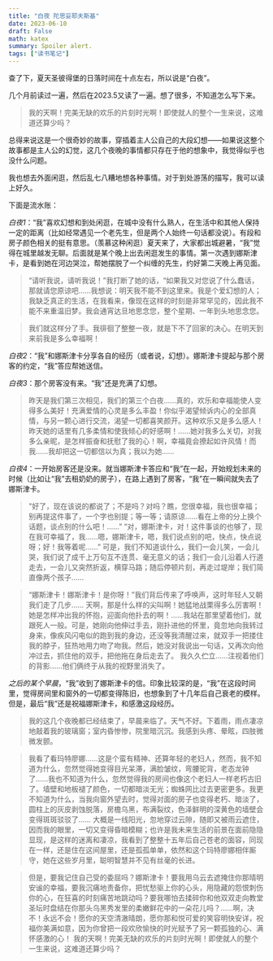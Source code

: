```yaml
---
title: "白夜 陀思妥耶夫斯基"
date: 2023-06-10
draft: False
math: katex
summary: Spoiler alert. 
tags: ["读书笔记"]
---
```



查了下，夏天圣彼得堡的日落时间在十点左右，所以说是“白夜”。

几个月前读过一遍，然后在2023.5又读了一遍。想了很多，不知道怎么写下来。

> 我的天啊！完美无缺的欢乐的片刻时光啊！即使就人的整个一生来说，这难道还算少吗？

总得来说这是一个很奇妙的故事，穿插着主人公自己的大段幻想——如果说这整个故事都是主人公的幻觉，这几个夜晚的事情都只存在于他的想象中，我觉得似乎也没什么问题。

我也想去外面闲逛，然后乱七八糟地想各种事情。对于到处游荡的描写，我可以读上好久。

下面是流水账：

*白夜1*：“我”喜欢幻想和到处闲逛，在城中没有什么熟人，在生活中和其他人保持一定的距离（比如经常遇见一个老先生，但是两个人始终一句话都没说）。有段和房子颜色相关的挺有意思。（羡慕这种闲逛）夏天来了，大家都出城避暑，“我”觉得在城里越发无聊。后面就是某个晚上出去闲逛发生的事情。第一次遇到娜斯津卡，是看到她在河边哭泣，帮她摆脱了一个纠缠的先生，约好第二天晚上再见面。

> “请听我说，请听我说！”我打断了她的话，“如果我又对您说了什么蠢话，那就请您原谅吧……我想说：明天我不能不到这里来。我是个爱幻想的人；我缺乏真正的生活，在我看来，像现在这样的时刻是非常罕见的，因此我不能不来重温旧梦。我会通宵达旦地思念您，整个星期、一年到头地思念您。

> 我们就这样分了手。我徘徊了整整一夜，就是下不了回家的决心。在明天到来前我是多么幸福啊！

*白夜2*：“我”和娜斯津卡分享各自的经历（或者说，幻想）。娜斯津卡提起与那个房客的约定，“我”答应帮她送信。

*白夜3*：那个房客没有来。“我”还是充满了幻想。

> 昨天是我们第三次相见，我们的第三个白夜……真的，欢乐和幸福能使人变得多么美好！充满爱情的心灵是多么丰盈！你似乎渴望倾诉内心的全部真情，与另一颗心进行交流，渴望一切都喜笑颜开。这种欢乐又是多么感人！昨天她的话里有几多柔情和使我倾心的好感啊！……她对我多么关切，对我多么亲昵，是怎样振奋和抚慰了我的心！啊，幸福竟会撩起如许风情！而我……我却把这一切都信以为真；我以为她……

*白夜4*：一开始房客还是没来。就当娜斯津卡答应和“我”在一起，开始规划未来的时候（比如让“我”去租奶奶的房子），在路上遇到了房客，“我”在一瞬间就失去了娜斯津卡。

> "好了，现在该说的都说了；不是吗？对吗？瞧，您很幸福，我也很幸福；别再提这件事了，一个字也别提；等一等；请原谅……看在上帝的分上换个话题，谈点别的什么吧！……” 
> “对，娜斯津卡，对！这件事谈的也够了，现在我可幸福了，我……嗯，娜斯津卡，嗯，我们说点别的吧，快点，快点说呀；好！我等着呢……” 
> 可是，我们不知道谈什么，我们一会儿笑，一会儿哭，我们说了成千上万句互不连贯、毫无意义的话；我们一会儿沿着人行道走去，一会儿又突然折返，横穿马路；随后停顿片刻，再走过堤岸；我们简直像两个孩子…… 


>“娜斯津卡！娜斯津卡！是你呀！”我们背后传来了呼唤声，这时年轻人又朝我们走了几步…… 天啊，那是什么样的尖叫啊！她猛地战栗得多么厉害啊！她是怎样冲出我的怀抱，迎面向他扑去的啊！……我站在那里望着他们，就跟死人一般。可是，她刚向他伸过手去，刚扑进他的怀里，竟忽地向我转过身来，像疾风闪电似的跑到我的身边，还没等我清醒过来，就双手一把搂住我的脖子，狂热地用力吻了吻我。然后，她没对我说出一句话，又再次向他冲过去，抓住他的双手，把他拖在身后走去了。 我久久伫立……注视着他们的背影……他们俩终于从我的视野里消失了。

*之后的某个早晨*，“我”收到了娜斯津卡的信。印象比较深的是，“我”在这段时间里，觉得房间里和窗外的一切都变得陈旧，也想象到了十几年后自己衰老的模样。但是，最后“我”还是祝福娜斯津卡，和感激这段经历。

> 我的这几个夜晚都已经结束了，早晨来临了。天气不好。下着雨，雨点凄凉地敲着我的玻璃窗；室内昏惨惨，院里暗沉沉。我感到头疼、晕眩，四肢微微发颤。


> 我看了看玛特廖娜……这是个蛮有精神、还算年轻的老妇人，然而，我不知道为什么，忽然觉得她变得目光呆滞，满脸皱纹，弯腰驼背，老态龙钟了……我也不知道为什么，忽然觉得我的房间也像这个老妇人一样老朽古旧了。墙壁和地板褪了颜色，一切都暗淡无光；蜘蛛网比过去更密更多。我更不知道为什么，当我向窗外望去时，觉得对面的房子也变得老朽、暗淡了，圆柱上的灰皮剥蚀脱落，房檐乌黑，布满裂纹，色泽鲜明的深黄色的墙壁会变得斑斑驳驳了…… 大概是一线阳光，忽地穿过云隙，随即又被雨云遮住，因而我的眼里，一切又变得昏暗模糊；也许是我未来生活的前景在面前隐隐显现，是这样的迷离和凄凉，我看到了整整十五年后自己苍老的面容，同现在一样，还是住在这间屋里，还是孤孤单单，依然和这个玛特廖娜相伴厮守，她在这些岁月里，聪明智慧并不见有丝毫的长进。

>  但是，要我记住自己受的委屈吗？娜斯津卡！要我用乌云去遮掩住你那晴明安谧的幸福，要我沉痛地责备你，把忧愁驱上你的心头，用隐藏的怨恨刺伤你的心，在狂喜的时刻痛苦地跳动吗？要我哪怕去揉碎你和他双双走向教堂圣坛时盘结在你那头乌黑秀发里的柔嫩鲜花中的一朵花儿吗？……啊，决不！永远不会！愿你的天空清澈晴朗，愿你那和悦可爱的笑容明快安详，祝福你美满如意，因为你曾把一段欢欣愉快的时光赋予了另一颗孤独的心、满怀感激的心！ 
>  我的天啊！完美无缺的欢乐的片刻时光啊！即使就人的整个一生来说，这难道还算少吗？

